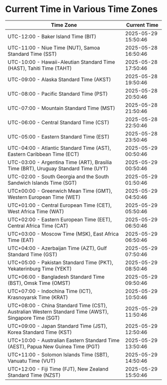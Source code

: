 # Current Time in Various Time Zones

| Time Zone | Current Time |
|-----------|--------------|
| UTC-12:00 - Baker Island Time (BIT) | 2025-05-29 15:50:46 |
| UTC-11:00 - Niue Time (NUT), Samoa Standard Time (SST) | 2025-05-28 16:50:46 |
| UTC-10:00 - Hawaii-Aleutian Standard Time (HAST), Tahiti Time (TAHT) | 2025-05-28 17:50:46 |
| UTC-09:00 - Alaska Standard Time (AKST) | 2025-05-28 19:50:46 |
| UTC-08:00 - Pacific Standard Time (PST) | 2025-05-28 20:50:46 |
| UTC-07:00 - Mountain Standard Time (MST) | 2025-05-28 21:50:46 |
| UTC-06:00 - Central Standard Time (CST) | 2025-05-28 22:50:46 |
| UTC-05:00 - Eastern Standard Time (EST) | 2025-05-28 23:50:46 |
| UTC-04:00 - Atlantic Standard Time (AST), Eastern Caribbean Time (ECT) | 2025-05-29 00:50:46 |
| UTC-03:00 - Argentina Time (ART), Brasília Time (BRT), Uruguay Standard Time (UYT) | 2025-05-29 00:50:46 |
| UTC-02:00 - South Georgia and the South Sandwich Islands Time (SGT) | 2025-05-29 01:50:46 |
| UTC±00:00 - Greenwich Mean Time (GMT), Western European Time (WET) | 2025-05-29 04:50:46 |
| UTC+01:00 - Central European Time (CET), West Africa Time (WAT) | 2025-05-29 05:50:46 |
| UTC+02:00 - Eastern European Time (EET), Central Africa Time (CAT) | 2025-05-29 06:50:46 |
| UTC+03:00 - Moscow Time (MSK), East Africa Time (EAT) | 2025-05-29 06:50:46 |
| UTC+04:00 - Azerbaijan Time (AZT), Gulf Standard Time (GST) | 2025-05-29 07:50:46 |
| UTC+05:00 - Pakistan Standard Time (PKT), Yekaterinburg Time (YEKT) | 2025-05-29 08:50:46 |
| UTC+06:00 - Bangladesh Standard Time (BST), Omsk Time (OMST) | 2025-05-29 09:50:46 |
| UTC+07:00 - Indochina Time (ICT), Krasnoyarsk Time (KRAT) | 2025-05-29 10:50:46 |
| UTC+08:00 - China Standard Time (CST), Australian Western Standard Time (AWST), Singapore Time (SGT) | 2025-05-29 11:50:46 |
| UTC+09:00 - Japan Standard Time (JST), Korea Standard Time (KST) | 2025-05-29 12:50:46 |
| UTC+10:00 - Australian Eastern Standard Time (AEST), Papua New Guinea Time (PGT) | 2025-05-29 13:50:46 |
| UTC+11:00 - Solomon Islands Time (SBT), Vanuatu Time (VUT) | 2025-05-29 14:50:46 |
| UTC+12:00 - Fiji Time (FJT), New Zealand Standard Time (NZST) | 2025-05-29 15:50:46 |

